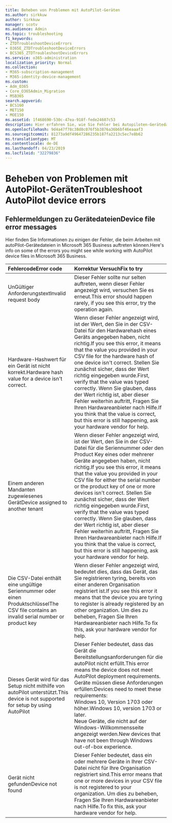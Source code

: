 ```yaml
---
title: Beheben von Problemen mit AutoPilot-Geräten
ms.author: sirkkuw
author: Sirkkuw
manager: scotv
ms.audience: Admin
ms.topic: troubleshooting
f1_keywords:
- ZTDTroubleshootDeviceErrors
- O365E_ZTDTroubleshootDeviceErrors
- BCS365_ZTDTroubleshootDeviceErrors
ms.service: o365-administration
localization_priority: Normal
ms.collection:
- M365-subscription-management
- M365-identity-device-management
ms.custom:
- Adm_O365
- Core_O365Admin_Migration
- MSB365
search.appverid:
- BCS160
- MET150
- MOE150
ms.assetid: 1f468690-530c-47ea-918f-fede24607c53
description: Hier erfahren Sie, wie Sie Fehler bei Autopiloten-Gerätedateien beheben.
ms.openlocfilehash: 9d4a47f78c38d8c076f5b3876a36b6bf46eaaaf3
ms.sourcegitcommit: 81273a9df49647286235b187fa2213c5ec7e8b62
ms.translationtype: MT
ms.contentlocale: de-DE
ms.lasthandoff: 04/23/2019
ms.locfileid: "32279836"
---
```

# <a name="troubleshoot-autopilot-device-errors"></a><span data-ttu-id="a82ca-103">Beheben von Problemen mit AutoPilot-Geräten</span><span class="sxs-lookup"><span data-stu-id="a82ca-103">Troubleshoot AutoPilot device errors</span></span>

## <a name="device-file-error-messages"></a><span data-ttu-id="a82ca-104">Fehlermeldungen zu Gerätedateien</span><span class="sxs-lookup"><span data-stu-id="a82ca-104">Device file error messages</span></span>

<span data-ttu-id="a82ca-105">Hier finden Sie Informationen zu einigen der Fehler, die beim Arbeiten mit autoPilot-Gerätedateien in Microsoft 365 Business auftreten können.</span><span class="sxs-lookup"><span data-stu-id="a82ca-105">Here's info on some of the errors you might see while working with AutoPilot device files in Microsoft 365 Business.</span></span> 
  
|<span data-ttu-id="a82ca-106">**Fehlercode**</span><span class="sxs-lookup"><span data-stu-id="a82ca-106">**Error code**</span></span>|<span data-ttu-id="a82ca-107">**Korrektur Versuch**</span><span class="sxs-lookup"><span data-stu-id="a82ca-107">**Fix to try**</span></span>|
|:-----|:-----|
|<span data-ttu-id="a82ca-108">UnGültiger Anforderungstext</span><span class="sxs-lookup"><span data-stu-id="a82ca-108">Invalid request body</span></span>  <br/> |<span data-ttu-id="a82ca-109">Dieser Fehler sollte nur selten auftreten, wenn dieser Fehler angezeigt wird, versuchen Sie es erneut.</span><span class="sxs-lookup"><span data-stu-id="a82ca-109">This error should happen rarely, if you see this error, try the operation again.</span></span>  <br/> |
|<span data-ttu-id="a82ca-110">Hardware-Hashwert für ein Gerät ist nicht korrekt.</span><span class="sxs-lookup"><span data-stu-id="a82ca-110">Hardware hash value for a device isn't correct.</span></span>  <br/> |<span data-ttu-id="a82ca-111">Wenn dieser Fehler angezeigt wird, ist der Wert, den Sie in der CSV-Datei für den Hardwarehash eines Geräts angegeben haben, nicht richtig.</span><span class="sxs-lookup"><span data-stu-id="a82ca-111">If you see this error, it means that the value you provided in your CSV file for the hardware hash of one device isn't correct.</span></span> <span data-ttu-id="a82ca-112">Stellen Sie zunächst sicher, dass der Wert richtig eingegeben wurde.</span><span class="sxs-lookup"><span data-stu-id="a82ca-112">First, verify that the value was typed correctly.</span></span> <span data-ttu-id="a82ca-113">Wenn Sie glauben, dass der Wert richtig ist, aber dieser Fehler weiterhin auftritt, Fragen Sie Ihren Hardwareanbieter nach Hilfe.</span><span class="sxs-lookup"><span data-stu-id="a82ca-113">If you think that the value is correct, but this error is still happening, ask your hardware vendor for help.</span></span>  <br/> |
|<span data-ttu-id="a82ca-114">Einem anderen Mandanten zugewiesenes Gerät</span><span class="sxs-lookup"><span data-stu-id="a82ca-114">Device assigned to another tenant</span></span>  <br/> |<span data-ttu-id="a82ca-115">Wenn dieser Fehler angezeigt wird, ist der Wert, den Sie in der CSV-Datei für die Seriennummer oder den Product Key eines oder mehrerer Geräte angegeben haben, nicht richtig.</span><span class="sxs-lookup"><span data-stu-id="a82ca-115">If you see this error, it means that the value you provided in your CSV file for either the serial number or the product key of one or more devices isn't correct.</span></span> <span data-ttu-id="a82ca-116">Stellen Sie zunächst sicher, dass der Wert richtig eingegeben wurde.</span><span class="sxs-lookup"><span data-stu-id="a82ca-116">First, verify that the value was typed correctly.</span></span> <span data-ttu-id="a82ca-117">Wenn Sie glauben, dass der Wert richtig ist, aber dieser Fehler weiterhin auftritt, Fragen Sie Ihren Hardwareanbieter nach Hilfe.</span><span class="sxs-lookup"><span data-stu-id="a82ca-117">If you think that the value is correct, but this error is still happening, ask your hardware vendor for help.</span></span>  <br/> |
|<span data-ttu-id="a82ca-118">Die CSV-Datei enthält eine ungültige Seriennummer oder einen Produktschlüssel</span><span class="sxs-lookup"><span data-stu-id="a82ca-118">The CSV file contains an invalid serial number or product key</span></span>  <br/> |<span data-ttu-id="a82ca-119">Wenn dieser Fehler angezeigt wird, bedeutet dies, dass das Gerät, das Sie registrieren tyring, bereits von einer anderen Organisation registriert ist.</span><span class="sxs-lookup"><span data-stu-id="a82ca-119">If you see this error it means that the device you are tyring to register is already registered by an other organization.</span></span> <span data-ttu-id="a82ca-120">Um dies zu beheben, Fragen Sie Ihren Hardwareanbieter nach Hilfe.</span><span class="sxs-lookup"><span data-stu-id="a82ca-120">To fix this, ask your hardware vendor for help.</span></span>  <br/> |
|<span data-ttu-id="a82ca-121">Dieses Gerät wird für das Setup nicht mithilfe von autoPilot unterstützt.</span><span class="sxs-lookup"><span data-stu-id="a82ca-121">This device is not supported for setup by using AutoPilot</span></span>  <br/> | <span data-ttu-id="a82ca-122">Dieser Fehler bedeutet, dass das Gerät die Bereitstellungsanforderungen für die autoPilot nicht erfüllt.</span><span class="sxs-lookup"><span data-stu-id="a82ca-122">This error means the device does not meet AutoPilot deployment requirements.</span></span> <span data-ttu-id="a82ca-123">Geräte müssen diese Anforderungen erfüllen:</span><span class="sxs-lookup"><span data-stu-id="a82ca-123">Devices need to meet these requirements:</span></span>  <br/>  <span data-ttu-id="a82ca-124">Windows 10, Version 1703 oder höher.</span><span class="sxs-lookup"><span data-stu-id="a82ca-124">Windows 10, version 1703 or later.</span></span>  <br/>  <span data-ttu-id="a82ca-125">Neue Geräte, die nicht auf der Windows-Willkommensseite angezeigt werden.</span><span class="sxs-lookup"><span data-stu-id="a82ca-125">New devices that have not been through Windows out-of-box experience.</span></span>  <br/> |
|<span data-ttu-id="a82ca-126">Gerät nicht gefunden</span><span class="sxs-lookup"><span data-stu-id="a82ca-126">Device not found</span></span>  <br/> |<span data-ttu-id="a82ca-127">Dieser Fehler bedeutet, dass ein oder mehrere Geräte in Ihrer CSV-Datei nicht für Ihre Organisation registriert sind.</span><span class="sxs-lookup"><span data-stu-id="a82ca-127">This error means that one or more devices in your CSV file is not registered to your organization.</span></span> <span data-ttu-id="a82ca-128">Um dies zu beheben, Fragen Sie Ihren Hardwareanbieter nach Hilfe.</span><span class="sxs-lookup"><span data-stu-id="a82ca-128">To fix this, ask your hardware vendor for help.</span></span>  <br/> |
   

